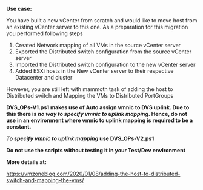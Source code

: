 **Use case:**

You have built a new vCenter from scratch and would like to move host from an existing vCenter server to this one. As a preparation for this migration you performed following steps

1) Created Network mapping of all VMs in the source vCenter server
2) Exported the Distributed switch configuration from the source vCenter server
3) Imported the Distributed switch configuration to the new vCenter server
4) Added ESXi hosts in the New vCenter server to their respective Datacenter and cluster

However, you are still left with mammoth task of adding the host to Distributed switch and Mapping the VMs to Distributed PortGroups

**DVS_OPs-V1.ps1 makes use of Auto assign vmnic to DVS uplink. Due to this there is _no way to specify vmnic to uplink mapping_. Hence, do not use in an environment where vmnic to uplink mapping is required to be a constant.**

**_To specify vmnic to uplink mapping_ use DVS_OPs-V2.ps1**


**Do not use the scripts without testing it in your Test/Dev environment**

**More details at:**

https://vmzoneblog.com/2020/01/08/adding-the-host-to-distributed-switch-and-mapping-the-vms/ 